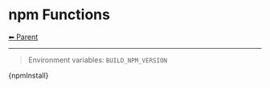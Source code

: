 # npm Functions

<!-- TEMPLATE header 2 -->
[⬅ Parent ](../)
<hr />

> Environment variables: `BUILD_NPM_VERSION`


{npmInstall}
